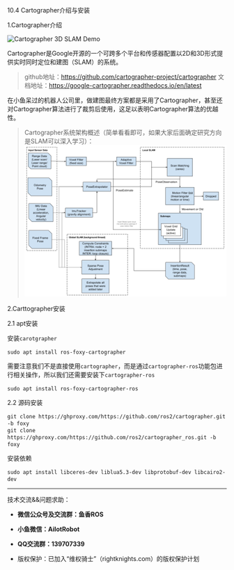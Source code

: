 10.4 Cartographer介绍与安装

1.Cartographer介绍


![Cartographer 3D SLAM Demo](https://camo.githubusercontent.com/10d0032636bb1b2a266209bdc0b4fa48ab9ef9fb47dcf834701aa8a50384ddc3/68747470733a2f2f6a2e676966732e636f6d2f777033424a4d2e676966)

Cartographer是Google开源的一个可跨多个平台和传感器配置以2D和3D形式提供实时同时定位和建图（SLAM）的系统。

> github地址：https://github.com/cartographer-project/cartographer
> 文档地址：https://google-cartographer.readthedocs.io/en/latest

在小鱼呆过的机器人公司里，做建图最终方案都是采用了Cartographer，甚至还对Cartographer算法进行了裁剪后使用，这足以表明Cartographer算法的优越性。

> Cartographer系统架构概述（简单看看即可，如果大家后面确定研究方向是SLAM可以深入学习）：
> ![系统概述](10.4Cartographer介绍与安装/imgs/high_level_system_overview.png)



2.Carttographer安装

2.1 apt安装

安装`carotgrapher`

```
sudo apt install ros-foxy-cartographer
```
需要注意我们不是直接使用`cartographer`，而是通过`cartographer-ros`功能包进行相关操作，所以我们还需要安装下`cartographer-ros`

```
sudo apt install ros-foxy-cartographer-ros
```


2.2 源码安装

```
git clone https://ghproxy.com/https://github.com/ros2/cartographer.git -b foxy
git clone https://ghproxy.com/https://github.com/ros2/cartographer_ros.git -b foxy
```

安装依赖
```
sudo apt install libceres-dev liblua5.3-dev libprotobuf-dev libcairo2-dev
``` 

--------------

技术交流&&问题求助：

- **微信公众号及交流群：鱼香ROS**
- **小鱼微信：AiIotRobot**
- **QQ交流群：139707339**

- 版权保护：已加入“维权骑士”（rightknights.com）的版权保护计划
